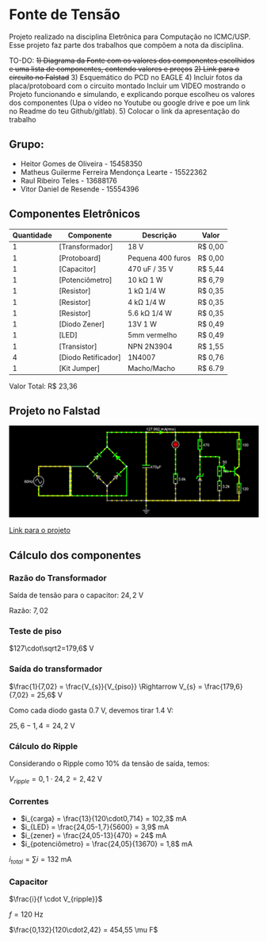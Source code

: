 # Fonte de Tensão
Projeto realizado na disciplina Eletrônica para Computação no ICMC/USP. Esse projeto faz parte dos trabalhos que compõem a nota da disciplina.

TO-DO:
~~1) Diagrama da Fonte com os valores dos componentes escolhidos e uma lista de componentes, contendo valores e preços~~
~~2) Link para o circuito no Falstad~~
3) Esquemático do PCD no EAGLE
4) Incluir fotos da placa/protoboard com o circuito montado Incluir um VIDEO mostrando o Projeto funcionando e simulando, e explicando porque escolheu os valores dos componentes (Upa o vídeo no Youtube ou google drive e poe um link no Readme do teu Github/gitlab).
5) Colocar o link da apresentação do trabalho

## Grupo:
- Heitor Gomes de Oliveira - 15458350
- Matheus Guilerme Ferreira Mendonça Learte - 15522362
- Raul Ribeiro Teles - 13688176
- Vitor Daniel de Resende - 15554396

## Componentes Eletrônicos
| Quantidade     | Componente | Descrição | Valor |
| ---   | ---                 | ---                | ---      |
| 1 	| [Transformador] 	  | 18 V			   | R$ 0,00  |
| 1     | [Protoboard] 		  | Pequena 400 furos  | R$ 0,00  |
| 1     | [Capacitor] 	      | 470 uF / 35 V      | R$ 5,44  |
| 1     | [Potenciômetro]     | 10 kΩ 1 W 	       | R$ 6,79  |
| 1     | [Resistor] 	      | 1 kΩ 1/4 W         | R$ 0,35  |
| 1     | [Resistor] 	 	  | 4 kΩ 1/4 W         | R$ 0,35  |
| 1     | [Resistor]          | 5.6 kΩ 1/4 W       | R$ 0,35  |
| 1     | [Diodo Zener]       | 13V 1 W            | R$ 0,49  |
| 1     | [LED] 			  | 5mm vermelho       | R$ 0,49  |
| 1     | [Transistor] 		  | NPN 2N3904   	   | R$ 1,55  |
| 4 	| [Diodo Retificador] | 1N4007 		       | R$ 0,76  |
| 1     | [Kit Jumper]        | Macho/Macho        | R$ 6.79  |

Valor Total: R$ 23,36

## Projeto no Falstad
![Imagem do projeto](img/falstad.jpg)

[Link para o projeto](https://tinyurl.com/2nkhrl93)

## Cálculo dos componentes

### Razão do Transformador
Saída de tensão para o capacitor: $24,2$ V

Razão: $7,02$

### Teste de piso
$127\cdot\sqrt2=179,6$ V

### Saída do transformador
$\frac{1}{7,02} = \frac{V_{s}}{V_{piso}} \Rightarrow V_{s} = \frac{179,6}{7,02} = 25,6$ V

Como cada diodo gasta $0.7$ V, devemos tirar $1.4$ V:

$25,6-1,4=24,2$ V

### Cálculo do Ripple
Considerando o Ripple como 10% da tensão de saída, temos:

$V_{ripple} = 0,1\cdot24,2=2,42$ V

### Correntes
- $i_{carga} = \frac{13}{120\cdot0,714} = 102,3$ mA
- $i_{LED} = \frac{24,05-1,7}{5600} = 3,9$ mA
- $i_{zener} = \frac{24,05-13}{470} = 24$ mA
- $i_{potenciômetro} = \frac{24,05}{13670} = 1,8$ mA

$i_{total} = \sum i = 132$ mA

### Capacitor
$\frac{i}{f \cdot V_{ripple}}$

$f = 120$ Hz

$\frac{0,132}{120\cdot2,42} = 454,55 \mu F$

